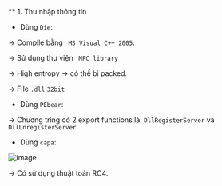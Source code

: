 ** 1. Thu nhập thông tin

- Dùng `Die`:

-> Compile bằng ` MS Visual C++ 2005`.

-> Sử dụng thư viện ` MFC library` 

-> High entropy -> có thể bị packed. 

-> File `.dll` `32bit`


- Dùng `PEbear`:

-> Chương trìng có 2 export functions là: `DllRegisterServer` và `DllUnregisterServer`


- Dùng `capa`:

![image](https://user-images.githubusercontent.com/91442807/214837286-963ac755-32f2-4099-a89d-ed30f4340a9c.png)

-> Có sử dụng thuật toán RC4.





